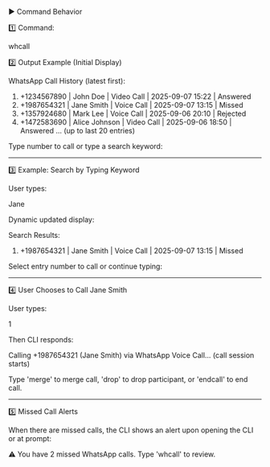 ▶️ Command Behavior

1️⃣ Command:

whcall

2️⃣ Output Example (Initial Display)

WhatsApp Call History (latest first):

1. +1234567890 | John Doe       | Video Call | 2025-09-07 15:22 | Answered
2. +1987654321 | Jane Smith     | Voice Call | 2025-09-07 13:15 | Missed
3. +1357924680 | Mark Lee       | Voice Call | 2025-09-06 20:10 | Rejected
4. +1472583690 | Alice Johnson  | Video Call | 2025-09-06 18:50 | Answered
... (up to last 20 entries)

Type number to call or type a search keyword:


---

3️⃣ Example: Search by Typing Keyword

User types:

Jane

Dynamic updated display:

Search Results:

1. +1987654321 | Jane Smith | Voice Call | 2025-09-07 13:15 | Missed

Select entry number to call or continue typing:


---

4️⃣ User Chooses to Call Jane Smith

User types:

1

Then CLI responds:

Calling +1987654321 (Jane Smith) via WhatsApp Voice Call...
(call session starts)

Type 'merge' to merge call, 'drop' to drop participant, or 'endcall' to end call.


---

5️⃣ Missed Call Alerts

When there are missed calls, the CLI shows an alert upon opening the CLI or at prompt:

⚠️ You have 2 missed WhatsApp calls. Type 'whcall' to review.

